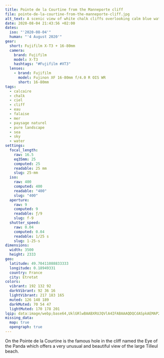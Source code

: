 ```yaml
---
title: Pointe de la Courtine from the Manneporte cliff
file: pointe-de-la-courtine-from-the-manneporte-cliff.jpg
alt_text: A scenic view of white chalk cliffs overlooking calm blue waters at sunset.
date: 2020-08-04 21:43:56 +02:00
dates:
  iso: "'2020-08-04'"
  human: "'4 August 2020'"
gear:
  short: Fujifilm X-T3 + 16-80mm
  camera:
    brand: Fujifilm
    model: X-T3
    hashtags: "#Fujifilm #XT3"
  lenses:
    - brand: Fujifilm
      model: Fujinon XF 16-80mm f/4.0 R OIS WR
      short: 16-80mm
tags:
  - calcaire
  - chalk
  - ciel
  - cliff
  - eau
  - falaise
  - mer
  - paysage naturel
  - pure landscape
  - sea
  - sky
  - water
settings:
  focal_length:
    raw: 16.5
    eq35mm: 25
    computed: 25
    readable: 25 mm
    slug: 25-mm
  iso:
    raw: 400
    computed: 400
    readable: "400"
    slug: "400"
  aperture:
    raw: 9
    computed: 9
    readable: ƒ/9
    slug: f-9
  shutter_speed:
    raw: 0.04
    computed: 0.04
    readable: 1/25 s
    slug: 1-25-s
dimensions:
  width: 3500
  height: 2333
geo:
  latitude: 49.70411088833333
  longitude: 0.18949331
  country: France
  city: Étretat
colors:
  vibrant: 192 132 92
  darkVibrant: 92 36 16
  lightVibrant: 217 183 165
  muted: 126 148 189
  darkMuted: 70 54 47
  lightMuted: 170 178 201
lqip: data:image/webp;base64,UklGRlwBAABXRUJQVlA4IFABAAAQDQCdASpkAEMAP2WawVizNC+qNfVdEoAsiWVtpPTlumcfGQzaAHnLZaurGxbp1R7sQzRYDYA1WDWt8tbw2gGZQV3h+B3Zdt/jwxpdvSVYZ48NNRiyl3yA5M6CJIOnwoAuzPGrke0HUkA6nxjoGOOrgAD+kU2BDtkWInB04sdQW8EBbNrUEGS+1F2D5Z723HOEkLEyOfyoWeDfCI4QOWuzZlMminZFr/1TDrcOoBajAQ1O5pR1t4MxfxrdlVht63che9SEqy6kC4/1oMViir0wwDKbUrmm4mpA3PJ9W4MAVoyMIvqNpSDRkZ3qbqzAis4mds1wDyyey/nKg34JIoNpQfP3hrDZpVQnBRvTFlnNTgaMXf1e2uUEj+eCFDkRHBtbETbSTWJrSIQcJuy9c5B9qZPmdnDEVu/bEwYXYQDOOG/I6MukDXPabweBRLiIAAA=
missing_data:
  map: true
  opengraph: true
---
```


On the Pointe de la Courtine is the famous hole in the cliff named the Eye of the Panda which offers a very unusual and beautiful view of the large Tilleul beach.
